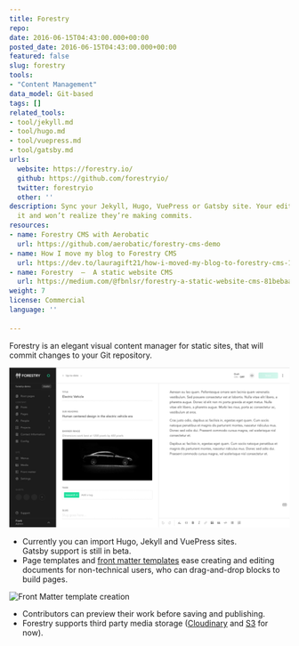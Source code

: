 ```yaml
---
title: Forestry
repo: 
date: 2016-06-15T04:43:00.000+00:00
posted_date: 2016-06-15T04:43:00.000+00:00
featured: false
slug: forestry
tools:
- "Content Management"
data_model: Git-based
tags: []
related_tools:
- tool/jekyll.md
- tool/hugo.md
- tool/vuepress.md
- tool/gatsby.md
urls:
  website: https://forestry.io/
  github: https://github.com/forestryio/
  twitter: forestryio
  other: ''
description: Sync your Jekyll, Hugo, VuePress or Gatsby site. Your editors will love
  it and won’t realize they’re making commits.
resources:
- name: Forestry CMS with Aerobatic
  url: https://github.com/aerobatic/forestry-cms-demo
- name: How I move my blog to Forestry CMS
  url: https://dev.to/lauragift21/how-i-moved-my-blog-to-forestry-cms-1bb
- name: Forestry  —  A static website CMS
  url: https://medium.com/@fbnlsr/forestry-a-static-website-cms-81bebaacfae9
weight: 7
license: Commercial
language: ''

---
```

Forestry is an elegant visual content manager for static sites, that will commit changes to your Git repository.

![](/uploads/forestry-cms.png)

* Currently you can import Hugo, Jekyll and VuePress sites.   
  Gatsby support is still in beta.
* Page templates and [front matter templates](https://forestry.io/docs/settings/front-matter-templates/) ease creating and editing documents for non-technical users, who can drag-and-drop blocks to build pages.

![Front Matter template creation](https://res.cloudinary.com/forestry-demo/image/fetch/c_limit,dpr_auto,f_auto,q_80,w_674/https://forestry.io/uploads/2018/01/35.png "Front Matter template creation in Forestry")

* Contributors can preview their work before saving and publishing.
* Forestry supports third party media storage ([Cloudinary](https://forestry.io/docs/media/cloudinary/) and [S3](https://forestry.io/docs/media/s3/) for now).